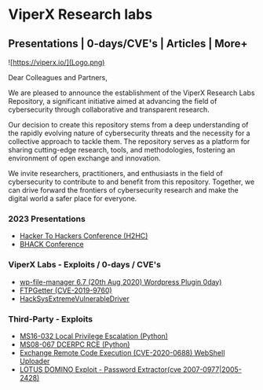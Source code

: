 # ViperX Research labs 
## Presentations | 0-days/CVE's | Articles | More+
![https://viperx.io/](Logo.png)

Dear Colleagues and Partners,

We are pleased to announce the establishment of the ViperX Research Labs Repository, a significant initiative aimed at advancing the field of cybersecurity through collaborative and transparent research.

Our decision to create this repository stems from a deep understanding of the rapidly evolving nature of cybersecurity threats and the necessity for a collective approach to tackle them. The repository serves as a platform for sharing cutting-edge research, tools, and methodologies, fostering an environment of open exchange and innovation.

We invite researchers, practitioners, and enthusiasts in the field of cybersecurity to contribute to and benefit from this repository. Together, we can drive forward the frontiers of cybersecurity research and make the digital world a safer place for everyone.

### 2023 Presentations
- [Hacker To Hackers Conference (H2HC)](Presentations/H2HC/2023)
- [BHACK Conference](Presentations/BHACK/2023)

### ViperX Labs - Exploits / 0-days / CVE's
- [wp-file-manager 6.7 (20th Aug 2020) Wordpress Plugin 0day)](Exploits/ViperX/WP-FILE-MANAGER-0DAY)
- [FTPGetter (CVE-2019-9760)](Exploits/ViperX/FTPGetter)
- [HackSysExtremeVulnerableDriver](Exploits/ViperX/HackSysExtremeVulnerableDriver/)

### Third-Party - Exploits
- [MS16-032 Local Privilege Escalation (Python)](Exploits/Others/MS16-032/)
- [MS08-067 DCERPC RCE (Python)](Exploits/Others/MS08-067/)
- [Exchange Remote Code Execution (CVE-2020-0688) WebShell Uploader](Exploits/Others/ExchangeRCE/)
- [LOTUS DOMINO Exploit - Password Extractor(cve 2007-0977|2005-2428)](Exploits/Others/LotusDomino/)
